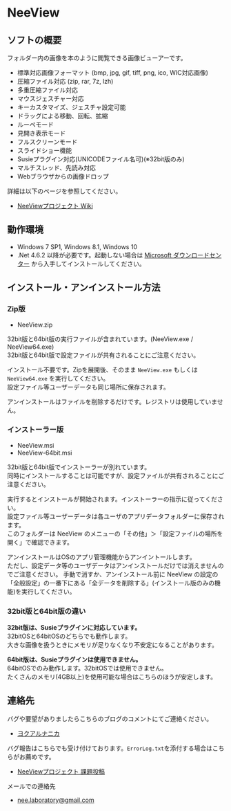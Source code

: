 # NeeView <VERSION/>

## ソフトの概要

  フォルダー内の画像を本のように閲覧できる画像ビューアーです。  

  * 標準対応画像フォーマット (bmp, jpg, gif, tiff, png, ico, WIC対応画像)
  * 圧縮ファイル対応 (zip, rar, 7z, lzh)
  * 多重圧縮ファイル対応
  * マウスジェスチャー対応
  * キーカスタマイズ、ジェスチャ設定可能
  * ドラッグによる移動、回転、拡縮
  * ルーペモード
  * 見開き表示モード
  * フルスクリーンモード
  * スライドショー機能
  * Susieプラグイン対応(UNICODEファイル名可)(※32bit版のみ)
  * マルチスレッド、先読み対応
  * Webブラウザからの画像ドロップ

  詳細は以下のページを参照してください。
  
  * [NeeViewプロジェクト Wiki](https://bitbucket.org/neelabo/neeview/wiki/)


## 動作環境

  * Windows 7 SP1, Windows 8.1, Windows 10
  * .Net 4.6.2 以降が必要です。起動しない場合は [Microsoft ダウンロードセンター](https://www.microsoft.com/ja-jp/download/details.aspx?id=53345) から入手してインストールしてください。


## インストール・アンインストール方法

### Zip版

  * NeeView<VERSION/>.zip

  32bit版と64bit版の実行ファイルが含まれています。(NeeView.exe / NeeView64.exe)  
  32bit版と64bit版で設定ファイルが共有されることにご注意ください。  

  インストール不要です。Zipを展開後、そのまま `NeeView.exe` もしくは `NeeView64.exe` を実行してください。  
  設定ファイル等ユーザーデータも同じ場所に保存されます。  

  アンインストールはファイルを削除するだけです。レジストリは使用していません。

### インストーラー版

  * NeeView<VERSION/>.msi
  * NeeView<VERSION/>-64bit.msi

  32bit版と64bit版でインストーラーが別れています。  
  同時にインストールすることは可能ですが、設定ファイルが共有されることにご注意ください。  

  実行するとインストールが開始されます。インストーラーの指示に従ってください。  
  設定ファイル等ユーザーデータは各ユーザのアプリデータフォルダーに保存されます。  
  このフォルダーは NeeView のメニューの「その他」＞「設定ファイルの場所を開く」で確認できます。  
  
  アンインストールはOSのアプリ管理機能からアンイントールします。  
  ただし、設定データ等のユーザデータはアンインストールだけでは消えませんのでご注意ください。
  手動で消すか、アンインストール前に NeeView の設定の「全般設定」の一番下にある「全データを削除する」(インストール版のみの機能)を実行してください。

### 32bit版と64bit版の違い

  __32bit版は、Susieプラグインに対応しています。__  
  32bitOSと64bitOSのどちらでも動作します。  
  大きな画像を扱うときにメモリが足りなくなり不安定になることがあります。

  __64bit版は、Susieプラグインは使用できません。__  
  64bitOSでのみ動作します。32bitOSでは使用できません。  
  たくさんのメモリ(4GB以上)を使用可能な場合はこちらのほうが安定します。


## 連絡先

 バグや要望がありましたらこちらのブログのコメントにてご連絡ください。
 
  * [ヨクアルナニカ](https://yokuarunanika.blogspot.jp/)
 
 バグ報告はこちらでも受け付けております。`ErrorLog.txt`を添付する場合はこちらがお薦めです。
 
  * [NeeViewプロジェクト 課題投稿](https://bitbucket.org/neelabo/neeview/issues/new)
 
メールでの連絡先

  * [nee.laboratory@gmail.com](mailto:nee.laboratory@gmail.com)